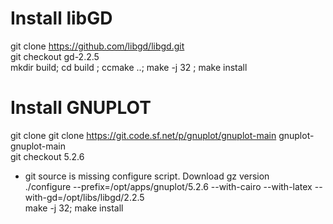 # Install libGD
git clone https://github.com/libgd/libgd.git  
git checkout gd-2.2.5  
mkdir build; cd build ; ccmake ..; make -j 32 ; make install

# Install GNUPLOT
git clone git clone https://git.code.sf.net/p/gnuplot/gnuplot-main gnuplot-gnuplot-main  
git checkout 5.2.6
- git source is missing configure script. Download gz version  
./configure --prefix=/opt/apps/gnuplot/5.2.6 --with-cairo --with-latex --with-gd=/opt/libs/libgd/2.2.5   
make -j 32; make install

